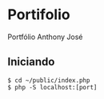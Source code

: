 # Portifolio
Portfólio Anthony José

  ## Iniciando 
    $ cd ~/public/index.php 
    $ php -S localhost:[port]
